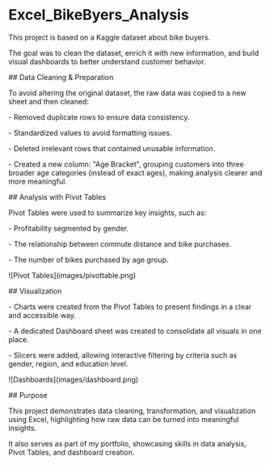 # Excel\_BikeByers\_Analysis



This project is based on a Kaggle dataset about bike buyers.

The goal was to clean the dataset, enrich it with new information, and build visual dashboards to better understand customer behavior.



\## Data Cleaning \& Preparation

To avoid altering the original dataset, the raw data was copied to a new sheet and then cleaned:

\- Removed duplicate rows to ensure data consistency.

\- Standardized values to avoid formatting issues.

\- Deleted irrelevant rows that contained unusable information.

\- Created a new column: "Age Bracket", grouping customers into three broader age categories (instead of exact ages), making analysis clearer and more meaningful.



\## Analysis with Pivot Tables

Pivot Tables were used to summarize key insights, such as:

\- Profitability segmented by gender.

\- The relationship between commute distance and bike purchases.

\- The number of bikes purchased by age group.

!\[Pivot Tables](images/pivottable.png)



\## Visualization

\- Charts were created from the Pivot Tables to present findings in a clear and accessible way.

\- A dedicated Dashboard sheet was created to consolidate all visuals in one place.

\- Slicers were added, allowing interactive filtering by criteria such as gender, region, and education level.



!\[Dashboards](images/dashboard.png)



\## Purpose

This project demonstrates data cleaning, transformation, and visualization using Excel, highlighting how raw data can be turned into meaningful insights.

It also serves as part of my portfolio, showcasing skills in data analysis, Pivot Tables, and dashboard creation.

